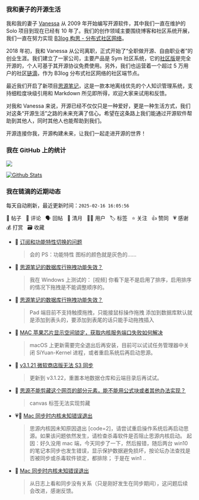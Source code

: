 ### 我和妻子的开源生活

我和我的妻子 [Vanessa](https://github.com/Vanessa219) 从 2009 年开始编写开源软件，其中我们一直在维护的 Solo 项目到现在已经有 10 年了。我们的创作领域主要围绕博客和社区系统开展，我们一直在努力实现 [B3log 构思 - 分布式社区网络](https://ld246.com/article/1546941897596)。

2018 年初，我和 Vanessa 从公司离职，正式开始了“全职做开源、自由职业者”的创业生涯。我们建立了一家公司，主要产品是 Sym 社区系统，它的[社区版](https://github.com/88250/symphony)是完全开源的，个人可基于其开源协议免费使用。另外，我们也运营着一个超过 5 万用户的社区[链滴](https://ld246.com)，作为 B3log 分布式社区网络的社区端节点。

最近我们开启了新项目[思源笔记](https://github.com/siyuan-note/siyuan)，这是一款本地离线优先的个人知识管理系统，支持细粒度块级引用和 Markdown 所见即所得，欢迎大家来试用和反馈。

对我和 Vanessa 来说，开源已经不仅仅只是一种爱好，更是一种生活方式，我们对这条“开源生活”之路的未来充满了信心。希望在这条路上我们能通过开源软件帮助到其他人，同时其他人也能帮助到我们。

开源连接你我，开源构建未来，让我们一起走进开源的世界！

### 我在 GitHub 上的统计

<a title="Hits" target="_blank" href="https://github.com/88250/88250"><img src="https://hits.b3log.org/88250/88250.svg"></a>

[![Github Stats](https://github-readme-stats.vercel.app/api?username=88250&theme=tokyonight&show_icons=true)](https://github.com/88250)

<!--events start -->

### 我在链滴的近期动态

每天自动刷新，最近更新时间：`2025-02-16 16:05:56`

📝 帖子 &nbsp; 💬 评论 &nbsp; 🗣 回帖 &nbsp; 🌙 清月 &nbsp; 👨‍💻 用户 &nbsp; 🏷️ 标签 &nbsp; ⭐️ 关注 &nbsp; 👍 赞同 &nbsp; 💗 感谢 &nbsp; 💰 打赏 &nbsp; 🗃 收藏

* 💬 [订阅和功能特性切换的问题](https://ld246.com/article/1739688648372/comment/1739688764853#comments)

  > 会的 PS：功能特性 图标的颜色就是灰色的……
* 💬 [思源笔记的数据库行拖拽功能失效？](https://ld246.com/article/1739675483580/comment/1739687886533#comments)

  > 我在 Windows 上测试的： [视频] 你看下是不是启用了排序，启用排序的情况下拖拽是不能调整顺序的。
* 💬 [思源笔记的数据库行拖拽功能失效？](https://ld246.com/article/1739675483580/comment/1739676599530#comments)

  > Pad 端目前不支持触摸拖拽，只能接鼠标操作拖拽 添加到数据库默认就是添加到表头的，要添加到表尾的话只能手动拖拽插入
* 💬 [MAC 苹果芯片显示空间锁定，获取内核服务端口失败如何解决](https://ld246.com/article/1739676394560/comment/1739676511670#comments)

  > macOS 上更新需要完全退出后再安装，目前可以试试任务管理器中关闭 SiYuan-Kernel 进程，或者重启系统后再启动思源。
* 💬 [v3.1.21 微软商店版无法 S3 同步](https://ld246.com/article/1739675092944/comment/1739676462731#comments)

  > 更新到 v3.1.22，重置本地数据仓库和云端目录后再试试。
* 💬 [思源不能剪藏这个网页的部分元素，能不能用公式块或者其他办法实现？](https://ld246.com/article/1739673099382/comment/1739674512931#comments)

  > canvas 标签无法实现剪藏
* 💗📝 [Mac 同步时内核未知错误退出](https://ld246.com/article/1739550445065)

  > 思源内核因未知原因退出 [code=2]，请尝试重启操作系统后再启动思源。如果该问题依然发生，请检查杀毒软件是否阻止思源内核启动。 起因：好久没用 mac 端，今天同步了一下，然后报错，随后两台 win10 的笔记本同步也发生错误，显示保护数据避免损坏，按论坛办法查找是否被同步或杀毒软件锁定，都排除； 于是在 win1 ..
* 💬 [Mac 同步时内核未知错误退出](https://ld246.com/article/1739550445065/comment/1739614217623#comments)

  > 从日志上看和同步没有关系（只是刚好发生在同步期间），这问题后续会改进，感谢反馈。


<!--events end -->
